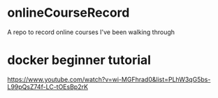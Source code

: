 # onlineCourseRecord
A repo to record online courses I've been walking through

# docker beginner tutorial
https://www.youtube.com/watch?v=wi-MGFhrad0&list=PLhW3qG5bs-L99pQsZ74f-LC-tOEsBp2rK
